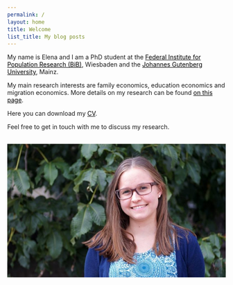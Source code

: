 ```yaml
---
permalink: /
layout: home
title: Welcome
list_title: My blog posts
---
```





My name is Elena and I am a PhD student at the <a href="https://www.bib.bund.de/DE/Institut/Mitarbeiter/Ziege/Ziege.html" style="color:black; text-decoration: underline;">Federal Institute for Population Research (BiB)</a>, Wiesbaden and the <a href="https://startseite.uni-mainz.de" style="color:black; text-decoration: underline;">Johannes Gutenberg University</a>, Mainz.

My main research interests are family economics, education economics and migration economics. More details on my research can be found <a href="/research.html" style="color:black; text-decoration: underline;">on this page</a>.

Here you can download my <a href="https://drive.google.com/file/d/1J5j2-OxePIo3GvP4S-bk9R1cEQLKdSjV/view?usp=sharing" style="color:black; text-decoration: underline;">CV</a>.

Feel free to get in touch with me to discuss my research.



<br/>

<img src="/assets/imgs/bild_horiziontal.jpg" width="600px">




